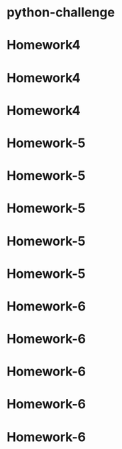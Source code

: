 # python-challenge
# Homework4
# Homework4
# Homework4
# Homework-5
# Homework-5
# Homework-5
# Homework-5
# Homework-5
# Homework-6
# Homework-6
# Homework-6
# Homework-6
# Homework-6
